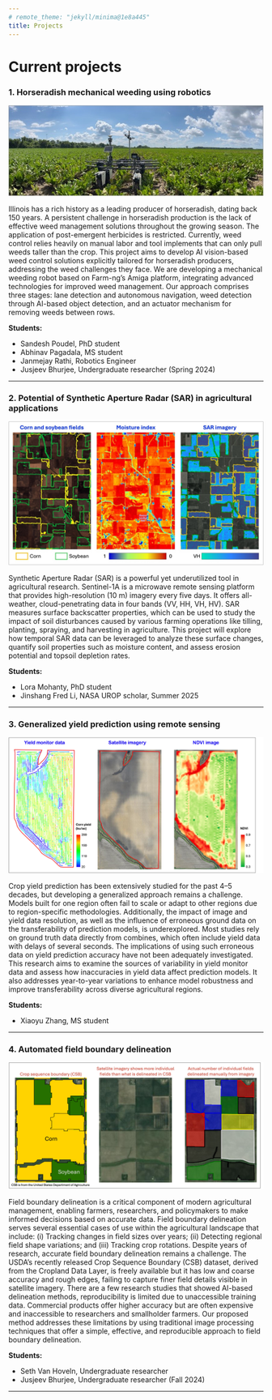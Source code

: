 ```yaml
---
# remote_theme: "jekyll/minima@1e8a445"
title: Projects
---
```


<!-- ![](./images/Lab_group_photo_030325.jpg) -->
# Current projects

### 1. Horseradish mechanical weeding using robotics
![](images/research_illustrations/horseradish_amiga.jpg)

Illinois has a rich history as a leading producer of horseradish, dating back 150 years. A persistent challenge in horseradish production is the lack of effective weed management solutions throughout the growing season. The application of post-emergent herbicides is restricted. Currently, weed control relies heavily on manual labor and tool implements that can only pull weeds taller than the crop. This project aims to develop AI vision-based weed control solutions explicitly tailored for horseradish producers, addressing the weed challenges they face. We are developing a mechanical weeding robot based on Farm-ng’s Amiga platform, integrating advanced technologies for improved weed management. Our approach comprises three stages: lane detection and autonomous navigation, weed detection through AI-based object detection, and an actuator mechanism for removing weeds between rows. 

**Students:** 
+ Sandesh Poudel, PhD student
+ Abhinav Pagadala, MS student
+ Janmejay Rathi, Robotics Engineer
+ Jusjeev Bhurjee, Undergraduate researcher (Spring 2024)

---

### 2. Potential of Synthetic Aperture Radar (SAR) in agricultural applications
![](images/research_illustrations/SAR_infographic.jpg)

<!-- <img src="images/research_illustrations/SAR_infographic.jpg" alt="your-image-description" style="border: 2px solid grey;"> -->

Synthetic Aperture Radar (SAR) is a powerful yet underutilized tool in agricultural research. Sentinel-1A is a microwave remote sensing platform that provides high-resolution (10 m) imagery every five days. It offers all-weather, cloud-penetrating data in four bands (VV, HH, VH, HV). SAR measures surface backscatter properties, which can be used to study the impact of soil disturbances caused by various farming operations like tilling, planting, spraying, and harvesting in agriculture. This project will explore how temporal SAR data can be leveraged to analyze these surface changes, quantify soil properties such as moisture content, and assess erosion potential and topsoil depletion rates. 

**Students:** 
+ Lora Mohanty, PhD student
+ Jinshang Fred Li, NASA UROP scholar, Summer 2025

---

### 3. Generalized yield prediction using remote sensing
![](images/research_illustrations/yield_prediction.jpg)

Crop yield prediction has been extensively studied for the past 4–5 decades, but developing a generalized approach remains a challenge. Models built for one region often fail to scale or adapt to other regions due to region-specific methodologies. Additionally, the impact of image and yield data resolution, as well as the influence of erroneous ground data on the transferability of prediction models, is underexplored. Most studies rely on ground truth data directly from combines, which often include yield data with delays of several seconds. The implications of using such erroneous data on yield prediction accuracy have not been adequately investigated. This research aims to examine the sources of variability in yield monitor data and assess how inaccuracies in yield data affect prediction models. It also addresses year-to-year variations to enhance model robustness and improve transferability across diverse agricultural regions.

**Students:** 
+ Xiaoyu Zhang, MS student

---

### 4. Automated field boundary delineation
![](images/research_illustrations/field_boundary.jpg)

Field boundary delineation is a critical component of modern agricultural management, enabling farmers, researchers, and policymakers to make informed decisions based on accurate data. Field boundary delineation serves several essential cases of use within the agricultural landscape that include: (i) Tracking changes in field sizes over years; (ii) Detecting regional field shape variations; and (iii) Tracking crop rotations. Despite years of research, accurate field boundary delineation remains a challenge. The USDA’s recently released Crop Sequence Boundary (CSB) dataset, derived from the Cropland Data Layer, is freely available but it has low and coarse accuracy and rough edges, failing to capture finer field details visible in satellite imagery. There are a few research studies that showed AI-based delineation methods, reproducibility is limited due to unaccessible training data. Commercial products offer higher accuracy but are often expensive and inaccessible to researchers and smallholder farmers. Our proposed method addresses these limitations by using traditional image processing techniques that offer a simple, effective, and reproducible approach to field boundary delineation. 

**Students:** 
+ Seth Van Hoveln, Undergraduate researcher
+ Jusjeev Bhurjee, Undergraduate researcher (Fall 2024)

---
<!-- 5. FDK detection - Crop Science
6. CRW monitoring - Prairie Research Institute -->

